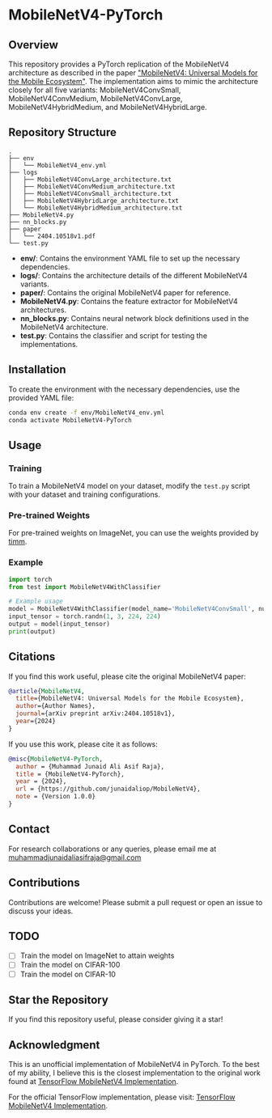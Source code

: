 # MobileNetV4-PyTorch

## Overview
This repository provides a PyTorch replication of the MobileNetV4 architecture as described in the paper ["MobileNetV4: Universal Models for the Mobile Ecosystem"](https://arxiv.org/pdf/2404.10518v1). The implementation aims to mimic the architecture closely for all five variants: MobileNetV4ConvSmall, MobileNetV4ConvMedium, MobileNetV4ConvLarge, MobileNetV4HybridMedium, and MobileNetV4HybridLarge.

## Repository Structure
```
.
├── env
│   └── MobileNetV4_env.yml
├── logs
│   ├── MobileNetV4ConvLarge_architecture.txt
│   ├── MobileNetV4ConvMedium_architecture.txt
│   ├── MobileNetV4ConvSmall_architecture.txt
│   ├── MobileNetV4HybridLarge_architecture.txt
│   └── MobileNetV4HybridMedium_architecture.txt
├── MobileNetV4.py
├── nn_blocks.py
├── paper
│   └── 2404.10518v1.pdf
└── test.py
```
- **env/**: Contains the environment YAML file to set up the necessary dependencies.
- **logs/**: Contains the architecture details of the different MobileNetV4 variants.
- **paper/**: Contains the original MobileNetV4 paper for reference.
- **MobileNetV4.py**: Contains the feature extractor for MobileNetV4 architectures.
- **nn_blocks.py**: Contains neural network block definitions used in the MobileNetV4 architecture.
- **test.py**: Contains the classifier and script for testing the implementations.

## Installation
To create the environment with the necessary dependencies, use the provided YAML file:

```bash
conda env create -f env/MobileNetV4_env.yml
conda activate MobileNetV4-PyTorch
```

## Usage
### Training
To train a MobileNetV4 model on your dataset, modify the `test.py` script with your dataset and training configurations.

### Pre-trained Weights
For pre-trained weights on ImageNet, you can use the weights provided by [timm](https://huggingface.co/collections/timm/mobilenetv4-pretrained-weights-6669c22cda4db4244def9637).

### Example
```python
import torch
from test import MobileNetV4WithClassifier

# Example usage
model = MobileNetV4WithClassifier(model_name='MobileNetV4ConvSmall', num_classes=1000)
input_tensor = torch.randn(1, 3, 224, 224)
output = model(input_tensor)
print(output)
```

## Citations
If you find this work useful, please cite the original MobileNetV4 paper:
```bibtex
@article{MobileNetV4,
  title={MobileNetV4: Universal Models for the Mobile Ecosystem},
  author={Author Names},
  journal={arXiv preprint arXiv:2404.10518v1},
  year={2024}
}
```
If you use this work, please cite it as follows:
```bibtex
@misc{MobileNetV4-PyTorch,
  author = {Muhammad Junaid Ali Asif Raja},
  title = {MobileNetV4-PyTorch},
  year = {2024},
  url = {https://github.com/junaidaliop/MobileNetV4},
  note = {Version 1.0.0}
}
```

## Contact
For research collaborations or any queries, please email me at [muhammadjunaidaliasifraja@gmail.com](mailto:muhammadjunaidaliasifraja@gmail.com)

## Contributions
Contributions are welcome! Please submit a pull request or open an issue to discuss your ideas.

## TODO
- [ ] Train the model on ImageNet to attain weights
- [ ] Train the model on CIFAR-100
- [ ] Train the model on CIFAR-10

## Star the Repository
If you find this repository useful, please consider giving it a star!

## Acknowledgment

This is an unofficial implementation of MobileNetV4 in PyTorch. To the best of my ability, I believe this is the closest implementation to the original work found at [TensorFlow MobileNetV4 Implementation](https://github.com/tensorflow/models/blob/master/official/vision/modeling/backbones/mobilenet.py).

For the official TensorFlow implementation, please visit: [TensorFlow MobileNetV4 Implementation](https://github.com/tensorflow/models/blob/master/official/vision/modeling/backbones/mobilenet.py).

